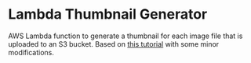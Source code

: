 Lambda Thumbnail Generator
==========================

AWS Lambda function to generate a thumbnail for each image file that is uploaded to an S3 bucket. Based on [this tutorial](https://docs.aws.amazon.com/lambda/latest/dg/with-s3-tutorial.html) with some minor modifications.

